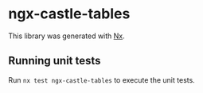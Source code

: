 # ngx-castle-tables

This library was generated with [Nx](https://nx.dev).

## Running unit tests

Run `nx test ngx-castle-tables` to execute the unit tests.

